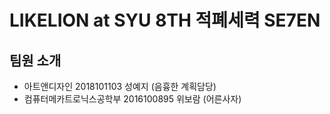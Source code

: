 # LIKELION at SYU 8TH 적폐세력 SE7EN
## 팀원 소개
- 아트앤디자인 2018101103 성예지 (음흉한 계획담당)
- 컴퓨터메카트로닉스공학부 2016100895 위보람 (어른사자)
